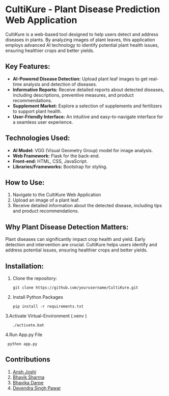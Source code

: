 # CultiKure - Plant Disease Prediction Web Application

CultiKure is a web-based tool designed to help users detect and address diseases in plants. By analyzing images of plant leaves, this application employs advanced AI technology to identify potential plant health issues, ensuring healthier crops and better yields.

## Key Features:

- **AI-Powered Disease Detection:** Upload plant leaf images to get real-time analysis and detection of diseases.
- **Informative Reports:** Receive detailed reports about detected diseases, including descriptions, preventive measures, and product recommendations.
- **Supplement Market:** Explore a selection of supplements and fertilizers to support plant health.
- **User-Friendly Interface:** An intuitive and easy-to-navigate interface for a seamless user experience.

## Technologies Used:

- **AI Model:** VGG (Visual Geometry Group) model for image analysis.
- **Web Framework:** Flask for the back-end.
- **Front-end:** HTML, CSS, JavaScript.
- **Libraries/Frameworks:** Bootstrap for styling.

## How to Use:

1. Navigate to the CultiKure Web Application
2. Upload an image of a plant leaf.
3. Receive detailed information about the detected disease, including tips and product recommendations.

## Why Plant Disease Detection Matters:

Plant diseases can significantly impact crop health and yield. Early detection and intervention are crucial. CultiKure helps users identify and address potential issues, ensuring healthier crops and better yields.

## Installation:

1. Clone the repository:
   ```shell
   git clone https://github.com/yourusername/CultiKure.git
2. Install Python Packages
    ```shell
   pip install -r requirements.txt
3.Activate Virtual-Environment (.venv )
 ```shell
    ./activate.bat
   ```
4.Run App.py File 
 ```shell
  python app.py
```
## Contributions
1. [Ansh Joshi](https://github.com/ANSHJOSHI1811)
2. [Bhavik Sharma](https://github.com/Bhavik-1025)
3. [Bhavika Darpe](https://github.com/bhavika372)
4. [Devendra Singh Pawar](https://github.com/devendrap08)



